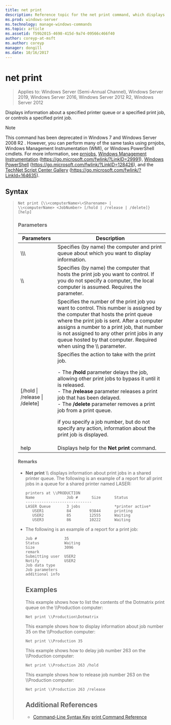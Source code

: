 ```yaml
---
title: net print
description: Reference topic for the net print command, which displays information about a specified printer queue or print job.
ms.prod: windows-server
ms.technology: manage-windows-commands
ms.topic: article
ms.assetid: f59b2015-4698-415d-9a74-09566c466f40
author: coreyp-at-msft
ms.author: coreyp
manager: dongill
ms.date: 10/16/2017
---
```


# net print

> Applies to: Windows Server (Semi-Annual Channel), Windows Server 2019, Windows Server 2016, Windows Server 2012 R2, Windows Server 2012

Displays information about a specified printer queue or a specified print job, or controls a specified print job.

> [!NOTE]
> This command has been deprecated in  Windows 7  and  Windows Server 2008 R2 . However, you can perform many of the same tasks using prnjobs, Windows Management Instrumentation (WMI), or Windows PowerShell cmdlets. For more information, see [prnjobs](prnjobs.md), [Windows Management Instrumentation](https://go.microsoft.com/fwlink/?LinkID=29991) (https://go.microsoft.com/fwlink/?LinkID=29991), [Windows PowerShell](https://go.microsoft.com/fwlink/?LinkID=128426) (https://go.microsoft.com/fwlink/?LinkID=128426), and the [TechNet Script Center Gallery](https://go.microsoft.com/fwlink/?LinkId=164635) (https://go.microsoft.com/fwlink/?LinkId=164635).

## Syntax
> ```
> Net print {\\<computerName>\<Sharename> |
> \\<computerName> <JobNumber> [/hold | /release | /delete]} [help]
> ```
> ### Parameters
>
> |               Parameters               |                                                                                                                                                                                                                     Description                                                                                                                                                                                                                      |
> |----------------------------------------|------------------------------------------------------------------------------------------------------------------------------------------------------------------------------------------------------------------------------------------------------------------------------------------------------------------------------------------------------------------------------------------------------------------------------------------------------|
> |    \\\\<computerName>\\<Sharename>     |                                                                                                                                                                            Specifies (by name) the computer and print queue about which you want to display information.                                                                                                                                                                             |
> |           \\\\<computerName>           |                                                                                                                                 Specifies (by name) the computer that hosts the print job you want to control. If you do not specify a computer, the local computer is assumed. Requires the <JobNumber> parameter.                                                                                                                                  |
> |              <JobNumber>               |                                             Specifies the number of the print job you want to control. This number is assigned by the computer that hosts the print queue where the print job is sent. After a computer assigns a number to a print job, that number is not assigned to any other print jobs in any queue hosted by that computer. Required when using the \\\\<computerName> parameter.                                             |
> | [/hold &#124; /release &#124; /delete] | Specifies the action to take with the print job.<p>-   The **/hold** parameter delays the job, allowing other print jobs to bypass it until it is released.<br />-   The **/release** parameter releases a print job that has been delayed.<br />-   The **/delete** parameter removes a print job from a print queue.<p>if you specify a job number, but do not specify any action, information about the print job is displayed. |
> |                  help                  |                                                                                                                                                                                                     Displays help for the **Net print** command.                                                                                                                                                                                                     |
>
>#### Remarks
> - **Net print** \\\\<computerName> displays information about print jobs in a shared printer queue. The following is an example of a report for all print jobs in a queue for a shared printer named LASER:
>   ```
>   printers at \\PRODUCTION
>   Name              Job #      Size      Status
>   -----------------------------
>   LASER Queue       3 jobs               *printer active*
>      USER1          84        93844      printing
>      USER2          85        12555      Waiting
>      USER3          86        10222      Waiting
>   ```
> - The following is an example of a report for a print job:
>   ```
>   Job #            35
>   Status           Waiting
>   Size             3096
>   remark
>   Submitting user  USER2
>   Notify           USER2
>   Job data type
>   Job parameters
>   additional info
>   ```
>   ## Examples
>   This example shows how to list the contents of the Dotmatrix print queue on the \\\Production computer:
>   ```
>   Net print \\Production\Dotmatrix
>   ```
>   This example shows how to display information about job number 35 on the \\\Production computer:
>   ```
>   Net print \\Production 35
>   ```
>   This example shows how to delay job number 263 on the \\\Production computer:
>   ```
>   Net print \\Production 263 /hold
>   ```
>   This example shows how to release job number 263 on the \\\Production computer:
>   ```
>   Net print \\Production 263 /release
>   ```
>   ## Additional References
>   - [Command-Line Syntax Key](command-line-syntax-key.md)
>   [print Command Reference](print-command-reference.md)
